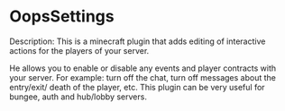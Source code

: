 # OopsSettings

Description:
This is a minecraft plugin that adds editing of interactive actions for the players of your server.

He allows you to enable or disable any events and player contracts with your server. For example: turn off the chat, turn off messages about the entry/exit/ death of the player, etc.
This plugin can be very useful for bungee, auth and hub/lobby servers.
